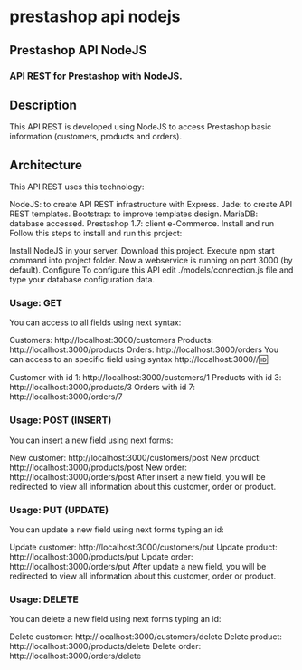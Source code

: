 # prestashop api nodejs
## Prestashop API NodeJS
### API REST for Prestashop with NodeJS.

## Description
This API REST is developed using NodeJS to access Prestashop basic information (customers, products and orders).

## Architecture
This API REST uses this technology:

NodeJS: to create API REST infrastructure with Express.
Jade: to create API REST templates.
Bootstrap: to improve templates design.
MariaDB: database accessed.
Prestashop 1.7: client e-Commerce.
Install and run
Follow this steps to install and run this project:

Install NodeJS in your server.
Download this project.
Execute npm start command into project folder.
Now a webservice is running on port 3000 (by default).
Configure
To configure this API edit ./models/connection.js file and type your database configuration data.

### Usage: GET
You can access to all fields using next syntax:

Customers: http://localhost:3000/customers
Products: http://localhost:3000/products
Orders: http://localhost:3000/orders
You can access to an specific field using syntax http://localhost:3000/<something>/:id:

Customer with id 1: http://localhost:3000/customers/1
Products with id 3: http://localhost:3000/products/3
Orders with id 7: http://localhost:3000/orders/7
### Usage: POST (INSERT)
You can insert a new field using next forms:

New customer: http://localhost:3000/customers/post
New product: http://localhost:3000/products/post
New order: http://localhost:3000/orders/post
After insert a new field, you will be redirected to view all information about this customer, order or product.

### Usage: PUT (UPDATE)
You can update a new field using next forms typing an id:

Update customer: http://localhost:3000/customers/put
Update product: http://localhost:3000/products/put
Update order: http://localhost:3000/orders/put
After update a new field, you will be redirected to view all information about this customer, order or product.

### Usage: DELETE
You can delete a new field using next forms typing an id:

Delete customer: http://localhost:3000/customers/delete
Delete product: http://localhost:3000/products/delete
Delete order: http://localhost:3000/orders/delete

